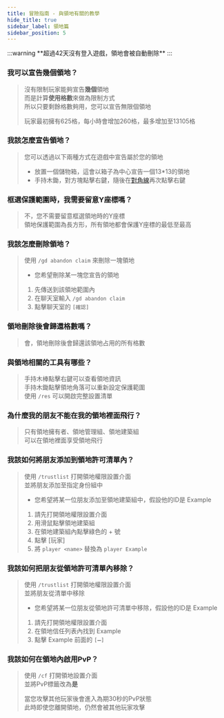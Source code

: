 ```yaml
---
title: 冒險指南 - 與領地有關的教學
hide_title: true
sidebar_label: 領地篇
sidebar_position: 5
---
```


<div style={{ textAlign: "center" }}>
    :::warning
    **超過42天沒有登入遊戲，領地會被自動刪除**
    :::
</div>

### 我可以宣告幾個領地？
> 沒有限制玩家能夠宣告**幾個**領地  
> 而是計算**使用格數**來做為限制方式  
> 所以只要剩餘格數夠用，您可以宣告無限個領地
>
> 玩家最初擁有625格，每小時會增加260格，最多增加至13105格

### 我該怎麼宣告領地？
> 您可以透過以下兩種方式在遊戲中宣告屬於您的領地  
> - 放置一個儲物箱，這會以箱子為中心宣告一個13*13的領地
> - 手持木鋤，對方塊點擊右鍵，隨後在<a href="https://zh.wikipedia.org/zh-tw/%E5%B0%8D%E8%A7%92%E7%B7%9A" target="_blank">對角線</a>再次點擊右鍵

### 框選保護範圍時，我需要留意Y座標嗎？
> 不，您不需要留意框選領地時的Y座標  
> 領地保護範圍為長方形，所有領地都會保護Y座標的最低至最高

### 我該怎麼刪除領地？
> 使用 `/gd abandon claim` 來刪除一塊領地
>
> - 您希望刪除某一塊您宣告的領地
> 1. 先傳送到該領地範圍內
> 2. 在聊天室輸入 `/gd abandon claim`
> 3. 點擊聊天室的 `[確認]`

### 領地刪除後會歸還格數嗎？
> 會，領地刪除後會歸還該領地占用的所有格數

### 與領地相關的工具有哪些？
> 手持木棒點擊右鍵可以查看領地資訊  
> 手持木鋤點擊領地角落可以重新設定保護範圍  
> 使用 `/res` 可以開啟完整設置清單  

### 為什麼我的朋友不能在我的領地裡面飛行？
> 只有領地擁有者、領地管理組、領地建築組  
> 可以在領地裡面享受領地飛行

### 我該如何將朋友添加到領地許可清單內？
> 使用 `/trustlist` 打開領地權限設置介面  
> 並將朋友添加至指定身份組中
>
> - 您希望將某一位朋友添加至領地建築組中，假設他的ID是 Example
> 1. 請先打開領地權限設置介面
> 2. 用滑鼠點擊領地建築組
> 3. 在領地建築組內點擊綠色的 + 號
> 4. 點擊 [玩家]
> 5. 將 `player <name>` 替換為 `player Example`

### 我該如何把朋友從領地許可清單內移除？
> 使用 `/trustlist` 打開領地權限設置介面  
> 並將朋友從清單中移除
>
> - 您希望將某一位朋友從領地許可清單中移除，假設他的ID是 Example
> 1. 請先打開領地權限設置介面
> 2. 在領地信任列表內找到 Example
> 3. 點擊 Example 前面的 `[➖]`

### 我該如何在領地內啟用PvP？
> 使用 `/cf` 打開領地設置介面  
> 並將PvP標籤改為**是**
>
> 當您攻擊其他玩家後會進入為期30秒的PvP狀態  
> 此時即使您離開領地，仍然會被其他玩家攻擊